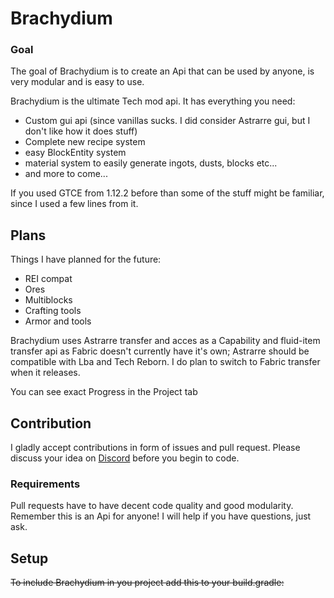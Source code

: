 # Brachydium

### Goal

The goal of Brachydium is to create an Api that can be used by anyone, is very modular and is easy to use.

Brachydium is the ultimate Tech mod api. It has everything you need:

- Custom gui api (since vanillas sucks. I did consider Astrarre gui, but I don't like how it does stuff)
- Complete new recipe system
- easy BlockEntity system
- material system to easily generate ingots, dusts, blocks etc...
- and more to come...

If you used GTCE from 1.12.2 before than some of the stuff might be familiar, since I used a few lines from it.

## Plans

Things I have planned for the future:

- REI compat
- Ores
- Multiblocks
- Crafting tools
- Armor and tools

Brachydium uses Astrarre transfer and acces as a Capability and fluid-item transfer api as Fabric doesn't currently have
it's own; Astrarre should be compatible with Lba and Tech Reborn. I do plan to switch to Fabric transfer when it
releases.

You can see exact Progress in the Project tab

## Contribution

I gladly accept contributions in form of issues and pull request. Please discuss your idea
on [Discord](https://discord.gg/XwFsQjSwq7) before you begin to code.

### Requirements

Pull requests have to have decent code quality and good modularity. Remember this is an Api for anyone!
I will help if you have questions, just ask.

## Setup

~~To include Brachydium in you project add this to your build.gradle:~~
